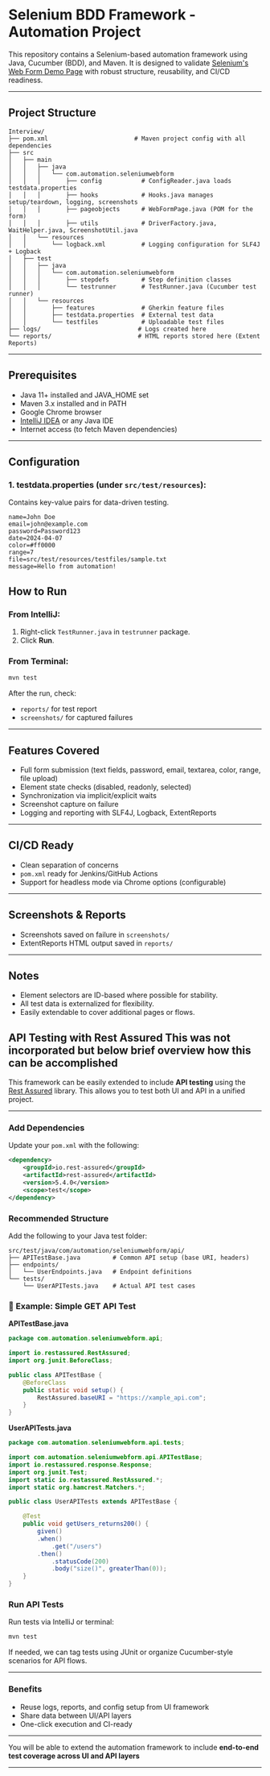 # Selenium BDD Framework - Automation Project

This repository contains a Selenium-based automation framework using Java, Cucumber (BDD), and Maven. It is designed to validate [Selenium's Web Form Demo Page](https://www.selenium.dev/selenium/web/web-form.html) with robust structure, reusability, and CI/CD readiness.

---

## Project Structure

```
Interview/
├── pom.xml                        # Maven project config with all dependencies
├── src
│   ├── main
│   │   ├── java
│   │   │   └── com.automation.seleniumwebform
│   │   │       ├── config           # ConfigReader.java loads testdata.properties
│   │   │       ├── hooks            # Hooks.java manages setup/teardown, logging, screenshots
│   │   │       ├── pageobjects      # WebFormPage.java (POM for the form)
│   │   │       ├── utils            # DriverFactory.java, WaitHelper.java, ScreenshotUtil.java
│   │   └── resources
│   │       └── logback.xml          # Logging configuration for SLF4J + Logback
│   ├── test
│   │   ├── java
│   │   │   └── com.automation.seleniumwebform
│   │   │       ├── stepdefs         # Step definition classes
│   │   │       └── testrunner       # TestRunner.java (Cucumber test runner)
│   │   └── resources
│   │       ├── features             # Gherkin feature files
│   │       ├── testdata.properties  # External test data
│   │       └── testfiles            # Uploadable test files
├── logs/                           # Logs created here
└── reports/                        # HTML reports stored here (Extent Reports)
```

---

## Prerequisites

- Java 11+ installed and JAVA_HOME set
- Maven 3.x installed and in PATH
- Google Chrome browser
- [IntelliJ IDEA](https://www.jetbrains.com/idea/) or any Java IDE
- Internet access (to fetch Maven dependencies)

---

## Configuration

### 1. **testdata.properties** (under `src/test/resources`):
Contains key-value pairs for data-driven testing.

```
name=John Doe
email=john@example.com
password=Password123
date=2024-04-07
color=#ff0000
range=7
file=src/test/resources/testfiles/sample.txt
message=Hello from automation!
```

## How to Run

### From IntelliJ:
1. Right-click `TestRunner.java` in `testrunner` package.
2. Click **Run**.

### From Terminal:
```bash
mvn test
```

After the run, check:
- `reports/` for test report
- `screenshots/` for captured failures

---

## Features Covered

- Full form submission (text fields, password, email, textarea, color, range, file upload)
- Element state checks (disabled, readonly, selected)
- Synchronization via implicit/explicit waits
- Screenshot capture on failure
- Logging and reporting with SLF4J, Logback, ExtentReports

---

## CI/CD Ready
- Clean separation of concerns
- `pom.xml` ready for Jenkins/GitHub Actions
- Support for headless mode via Chrome options (configurable)

---

## Screenshots & Reports
- Screenshots saved on failure in `screenshots/`
- ExtentReports HTML output saved in `reports/`

---

## Notes
- Element selectors are ID-based where possible for stability.
- All test data is externalized for flexibility.
- Easily extendable to cover additional pages or flows.

## API Testing with Rest Assured This was not incorporated but below brief overview how this can be accomplished

This framework can be easily extended to include **API testing** using the [Rest Assured](https://rest-assured.io/) library. This allows you to test both UI and API in a unified project.

---
### Add Dependencies

Update your `pom.xml` with the following:

```xml
<dependency>
    <groupId>io.rest-assured</groupId>
    <artifactId>rest-assured</artifactId>
    <version>5.4.0</version>
    <scope>test</scope>
</dependency>
```

### Recommended Structure

Add the following to your Java test folder:

```
src/test/java/com/automation/seleniumwebform/api/
├── APITestBase.java         # Common API setup (base URI, headers)
├── endpoints/
│   └── UserEndpoints.java   # Endpoint definitions
└── tests/
    └── UserAPITests.java    # Actual API test cases
```

### 📌 Example: Simple GET API Test

**APITestBase.java**
```java
package com.automation.seleniumwebform.api;

import io.restassured.RestAssured;
import org.junit.BeforeClass;

public class APITestBase {
    @BeforeClass
    public static void setup() {
        RestAssured.baseURI = "https://xample_api.com";
    }
}
```

**UserAPITests.java**
```java
package com.automation.seleniumwebform.api.tests;

import com.automation.seleniumwebform.api.APITestBase;
import io.restassured.response.Response;
import org.junit.Test;
import static io.restassured.RestAssured.*;
import static org.hamcrest.Matchers.*;

public class UserAPITests extends APITestBase {

    @Test
    public void getUsers_returns200() {
        given()
        .when()
            .get("/users")
        .then()
            .statusCode(200)
            .body("size()", greaterThan(0));
    }
}
```

### Run API Tests

Run tests via IntelliJ or terminal:
```bash
mvn test
```

If needed, we can tag tests using JUnit or organize Cucumber-style scenarios for API flows.

---

### Benefits
- Reuse logs, reports, and config setup from UI framework
- Share data between UI/API layers
- One-click execution and CI-ready
---
You will be able to extend the automation framework to include **end-to-end test coverage across UI and API layers**

---